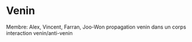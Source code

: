 # Venin
Membre: Alex, Vincent, Farran, Joo-Won
propagation venin dans un corps
interaction venin/anti-venin
